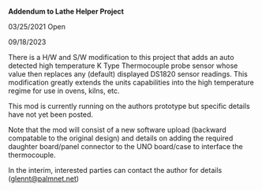 **Addendum to Lathe Helper Project**



03/25/2021 Open

09/18/2023

There is a H/W and S/W modification to this project that adds an auto detected high temperature
K Type Thermocouple probe sensor whose value then replaces any (default) displayed DS1820 sensor readings.
This modification greatly extends the units capabilities into the high temperature regime for use
in ovens, kilns, etc.

This mod is currently running on the authors prototype but specific details have not yet been posted.

Note that the mod will consist of a new software upload (backward compatable to the original design)
and details on adding the required daughter board/panel connector to the UNO board/case to interface the thermocouple.

In the interim, interested parties can contact the author for details (glennt@palmnet.net)
